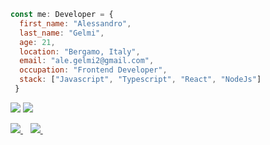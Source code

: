 
```Javascript
const me: Developer = {
  first_name: "Alessandro",
  last_name: "Gelmi",
  age: 21,
  location: "Bergamo, Italy",
  email: "ale.gelmi2@gmail.com",
  occupation: "Frontend Developer",
  stack: ["Javascript", "Typescript", "React", "NodeJs"]
 }
 ```

![](https://raw.githubusercontent.com/alessandrogelmi/github-stats/master/generated/overview.svg#gh-dark-mode-only)
![](https://raw.githubusercontent.com/alessandrogelmi/github-stats/master/generated/languages.svg#gh-dark-mode-only)

<p>
  
  <a href="https://www.linkedin.com/in/alessandro-gelmi/">
    <img src="https://img.shields.io/badge/linkedin-%230077B5.svg?&style=for-the-badge&logo=linkedin&logoColor=white" />
  </a>&nbsp;&nbsp;
  <a href="mailto:ale.gelmi2@gmail.com">
    <img src="https://img.shields.io/badge/Gmail-D14836?style=for-the-badge&logo=gmail&logoColor=white" />        
  </a>&nbsp;&nbsp;
  
</p>
